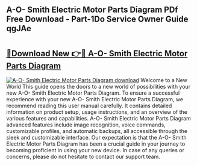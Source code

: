 ## A-O- Smith Electric Motor Parts Diagram PDf Free Download - Part-1Do Service Owner Guide qgJAe

# <h2><a href="http://dfrohcs.blite.top/?on=A-O-+Smith+Electric+Motor+Parts+Diagram">🔗Download New 👉🔴 A-O- Smith Electric Motor Parts Diagram</a></h2>

[![A-O- Smith Electric Motor Parts Diagram download](https://i.imgur.com/lujVjoI.png)](http://dfrohcs.blite.top/?on=A-O-+Smith+Electric+Motor+Parts+Diagram)
Welcome to a New World This guide opens the doors to a new world of possibilities with your new A-O- Smith Electric Motor Parts Diagram. To ensure a successful experience with your new A-O- Smith Electric Motor Parts Diagram, we recommend reading this user manual carefully. It contains detailed information on product setup, usage instructions, and an overview of the various features and capabilities. A-O- Smith Electric Motor Parts Diagram advanced features include image recognition, voice commands, customizable profiles, and automatic backups, all accessible through the sleek and customizable interface. Our expectation is that the A-O- Smith Electric Motor Parts Diagram has been a crucial guide in your journey to becoming proficient in using your new device. In case of any queries or concerns, please do not hesitate to contact our support team.
